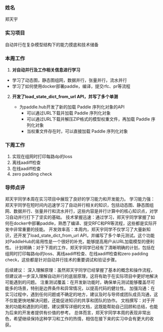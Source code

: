 ### 姓名
郑天宇

### 实习项目
自动并行在复杂模型结构下的能力摸底和技术储备

### 本周工作

1. **对自动并行及工作相关信息进行学习**

  * 学习了动态图，静态图组网，数据并行，张量并行，流水并行
  * 学习了如何使用docker部署paddle，编译，提交rfc、pr等流程 


2. **开发了load_state_dict_from_url API，并写了多个单测**

    * 为paddle.hub开发了新的加载 Paddle 序列化对象的API
      * 可以通过URL下载并加载 Paddle 序列化对象
      * 可以通过URL下载并解压ZIP格式的模型权重文件，再加载 Paddle 序列化对象
      * 当权重文件存在时，可以直接加载 Paddle 序列化对象


### 下周工作

1. 实现在组网时打印每路dp的loss
2. 离线aadiff检查
3. 在线aadiff检查
4. zero padding check

### 导师点评
郑天宇同学本周在实习项目中展现了良好的学习能力和开发能力。
学习能力强：郑天宇同学在短时间内迅速学习了自动并行相关的知识，包括动态图、静态图组网、数据并行、张量并行和流水并行，这些内容是并行计算中的核心知识点，对学习自动并行打下了坚实的基础。
技术掌握迅速：通过学习，郑天宇同学掌握了如何在docker中部署paddle，熟悉了编译、提交RFC和PR等流程，这些都是实际开发中非常重要的技能。
开发效率高：本周内，郑天宇同学不仅学习了大量新知识，还开发了load_state_dict_from_url API，并编写了多个单元测试。这个功能对PaddleHub的易用性是一个很好的补充，能够提高用户从URL加载模型的便利性。
计划明确：对于下周的工作，郑天宇同学已经有了清晰明确的计划，包括在组网时打印每路dp的loss、离线aadiff检查、在线aadiff检查和zero padding check，这些都是针对自动并行技术的重要调试和验证步骤。

后续建议：
深入理解原理：虽然郑天宇同学已经掌握了基本的概念和操作流程，但建议进一步深入理解自动并行的底层原理，这将有助于在实际项目中更好地解决可能遇到的问题。
注重测试覆盖：在开发新功能时，确保单元测试能够覆盖尽可能多的场景，特别是边界条件和异常情况，以提高代码的健壮性。
加强沟通：在实习过程中，遇到任何问题或不确定的地方，建议及时与导师或团队成员沟通，这不仅能更快地解决问题，还能促进知识的共享和团队的协作。
文档撰写：对于开发的功能和遇到的问题，建议撰写详细的文档，这既能帮助自己回顾和总结，也能为后来的开发者提供有价值的参考。
总体而言，郑天宇同学本周的表现非常出色，希望继续保持这种学习和工作的热情，相信在接下来的实习中会有更大的收获。